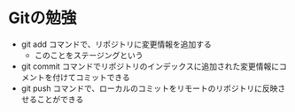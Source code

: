 # Gitの勉強

- git add コマンドで、リポジトリに変更情報を追加する
  - このことをステージングという
- git commit コマンドでリポジトリのインデックスに追加された変更情報にコメントを付けてコミットできる
- git push コマンドで、ローカルのコミットをリモートのリポジトリに反映させることができる
